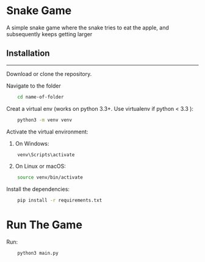 # Snake Game
A simple snake game where the snake tries to eat the apple, and subsequently keeps getting larger

## Installation
-----

Download or clone the repository.

Navigate to the folder
```bash
    cd name-of-folder
```
Creat a virtual env (works on python 3.3+. Use virtualenv if python < 3.3 ):
```bash
    python3 -m venv venv
```
Activate the virtual environment:  
1. On Windows:  
```bash
    venv\Scripts\activate
```

2. On Linux or macOS:
```bash
    source venv/bin/activate
```

Install the dependencies: 
```bash
    pip install -r requirements.txt
```

Run The Game
===
Run:
```bash
    python3 main.py
```
